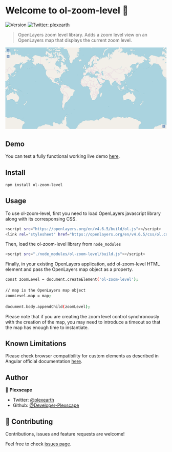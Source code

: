 # Welcome to ol-zoom-level 👋
![Version](https://img.shields.io/badge/version-1.0.9-blue.svg?cacheSeconds=2592000)
[![Twitter: plexearth](https://img.shields.io/twitter/follow/plexearth.svg?style=social)](https://twitter.com/plexearth)

> OpenLayers zoom level library. Adds a zoom level view on an OpenLayers map that displays the current zoom level.

<img src="https://github.com/Developer-Plexscape/ol-zoom-level/blob/master/preview.png?raw=true" alt="Preview" />

## Demo

You can test a fully functional working live demo [here](https://plexstaticweb.z6.web.core.windows.net/ol-zoom-level).

## Install

```sh
npm install ol-zoom-level
```

## Usage

To use ol-zoom-level, first you need to load OpenLayers javascript library along with its corresponsing CSS.

```sh
<script src="https://openlayers.org/en/v4.6.5/build/ol.js"></script>
<link rel="stylesheet" href="https://openlayers.org/en/v4.6.5/css/ol.css" type="text/css">
```

Then, load the ol-zoom-level library from `node_modules`

```sh
<script src="./node_modules/ol-zoom-level/build.js"></script>
```

Finally, in your existing OpenLayers application, add ol-zoom-level HTML element and pass the OpenLayers map object as a property.

```sh
const zoomLevel = document.createElement('ol-zoom-level');

// map is the OpenLayers map object
zoomLevel.map = map;

document.body.appendChild(zoomLevel);
```

Please note that if you are creating the zoom level control synchronously with the creation of the map, you may need to introduce a timeout so that the map has enough time to instantiate.

## Known Limitations

Please check browser compatibility for custom elements as described in Angular official documentation [here](https://angular.io/guide/elements#browser-support-for-custom-elements).

## Author

👤 **Plexscape**

* Twitter: [@plexearth](https://twitter.com/plexearth)
* Github: [@Developer-Plexscape](https://github.com/Developer-Plexscape)

## 🤝 Contributing

Contributions, issues and feature requests are welcome!

Feel free to check [issues page](https://github.com/Developer-Plexscape/ol-zoom-level/issues).
